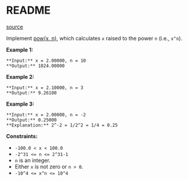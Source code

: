 # README #
[source](https://leetcode.com/problems/powx-n/)

Implement <a href="http://www.cplusplus.com/reference/valarray/pow/" target="_blank">pow(x, n)</a>, which calculates `x` raised to the power `n` (i.e., `x^n`).


**Example 1:**

```
**Input:** x = 2.00000, n = 10
**Output:** 1024.00000
```

**Example 2:**

```
**Input:** x = 2.10000, n = 3
**Output:** 9.26100
```

**Example 3:**

```
**Input:** x = 2.00000, n = -2
**Output:** 0.25000
**Explanation:** 2^-2 = 1/2^2 = 1/4 = 0.25
```


**Constraints:**


+ `-100.0 < x < 100.0`
+ `-2^31 <= n <= 2^31-1`
+ `n` is an integer.
+ Either `x` is not zero or `n > 0`.
+ `-10^4 <= x^n <= 10^4`


